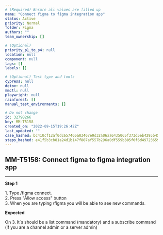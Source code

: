 ```yaml
---
# (Required) Ensure all values are filled up
name: "Connect figma to figma integration app"
status: Active
priority: Normal
folder: Figma
authors: ""
team_ownership: []

# (Optional)
priority_p1_to_p4: null
location: null
component: null
tags: []
labels: []

# (Optional) Test type and tools
cypress: null
detox: null
mmctl: null
playwright: null
rainforest: []
manual_test_environments: []

# Do not change
id: 32798266
key: MM-T5158
created_on: "2022-09-15T19:26:42Z"
last_updated: ""
case_hashed: bc410cf12af0dc657465a03467e9d32a06aa6435065f373d5eb4295b457b43ab9571bfa3183ff4e2d07fe1ead14a3a0a
steps_hashed: e41f5b3cb81a24d1b147f887af557b296a0df559b385f0f6d497236596a70d661cb96c68c020527224af382eeb9a6a8c
---
```


<!-- (Auto-generated) Based on frontmatter's "key" and "name" -->

## MM-T5158: Connect figma to figma integration app

---

**Step 1**

1\. Type /figma connect.\
2\. Press "Allow access" button\
3\. When you are typing /figma you will be able to see new commands.

**Expected**

On 3. It\`s should be a list command (mandatory) and a subscribe command (if you are a channel admin or a server admin)
